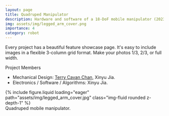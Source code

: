 ```yaml
---
layout: page
title: Quadruped Manipulator
description: Hardware and software of a 18-DoF mobile manipulator (2023)
img: assets/img/legged_arm_cover.png
importance: 4
category: robot
---
```


Every project has a beautiful feature showcase page.
It's easy to include images in a flexible 3-column grid format.
Make your photos 1/3, 2/3, or full width.

Project Members
* Mechanical Design: [Terry Cavan Chan](https://cde.nus.edu.sg/bme/bioroboticslab/author/terry-cavan-chan/), Xinyu Jia.
* Electronics / Software / Algorithms: Xinyu Jia.

<div class="row">
    <div class="col-sm mt-3 mt-md-0">
        {% include figure.liquid loading="eager" path="assets/img/legged_arm_cover.jpg" class="img-fluid rounded z-depth-1" %}
    </div>
</div>
<div class="caption">
    Quadruped mobile manipulator.
</div>
